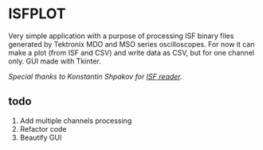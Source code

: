 # ISFPLOT

Very simple application with a purpose of processing ISF binary files generated by Tektronix MDO and MSO series oscilloscopes. 
For now it can make a plot (from ISF and CSV) and write data as CSV, but for one channel only. GUI made with Tkinter.

*Special thanks to Konstantin Shpakov for [ISF reader](https://github.com/shpakovkv/isf-converter-py).*


## todo

1. Add multiple channels processing
2. Refactor code
3. Beautify GUI
